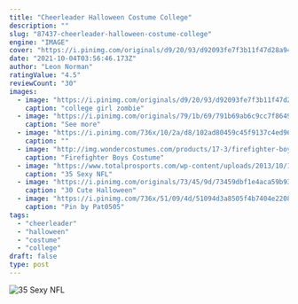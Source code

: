 ```yaml
---
title: "Cheerleader Halloween Costume College"
description: ""
slug: "87437-cheerleader-halloween-costume-college"
engine: "IMAGE"
cover: "https://i.pinimg.com/originals/d9/20/93/d92093fe7f3b11f47d28a94678849bdf.jpg"
date: "2021-10-04T03:56:46.173Z"
author: "Leon Norman"
ratingValue: "4.5"
reviewCount: "30"
images:
  - image: "https://i.pinimg.com/originals/d9/20/93/d92093fe7f3b11f47d28a94678849bdf.jpg"
    caption: "college girl zombie"
  - image: "https://i.pinimg.com/originals/79/1b/69/791b69ab6c9cc7f8649554e4c628cacc.jpg"
    caption: "See more"
  - image: "https://i.pinimg.com/736x/10/2a/d8/102ad80459c45f9137c4ed963f594f5e.jpg"
    caption: ""
  - image: "http://img.wondercostumes.com/products/17-3/firefighter-boys-costume-set.jpg"
    caption: "Firefighter Boys Costume"
  - image: "https://www.totalprosports.com/wp-content/uploads/2013/10/19-NFL-Cheerleaders-Halloween-Costumes-2013-titans-80s-aerobics-chicks.jpg"
    caption: "35 Sexy NFL"
  - image: "https://i.pinimg.com/originals/73/45/9d/73459dbf1e4aca59b939e60e01c48f81.jpg"
    caption: "30 Cute Halloween"
  - image: "https://i.pinimg.com/736x/51/09/4d/51094d3a8505f4b7404e22087611d96c.jpg"
    caption: "Pin by Pat0505"
tags:
  - "cheerleader"
  - "halloween"
  - "costume"
  - "college"
draft: false
type: post
---
```



![35 Sexy NFL](https://www.totalprosports.com/wp-content/uploads/2013/10/19-NFL-Cheerleaders-Halloween-Costumes-2013-titans-80s-aerobics-chicks.jpg "35 Sexy NFL")


<!--inArticleAds-->

<!--galleryOne-->


<!--inArticleAds-->

<!--galleryTwo-->


<!--galleryThree-->

